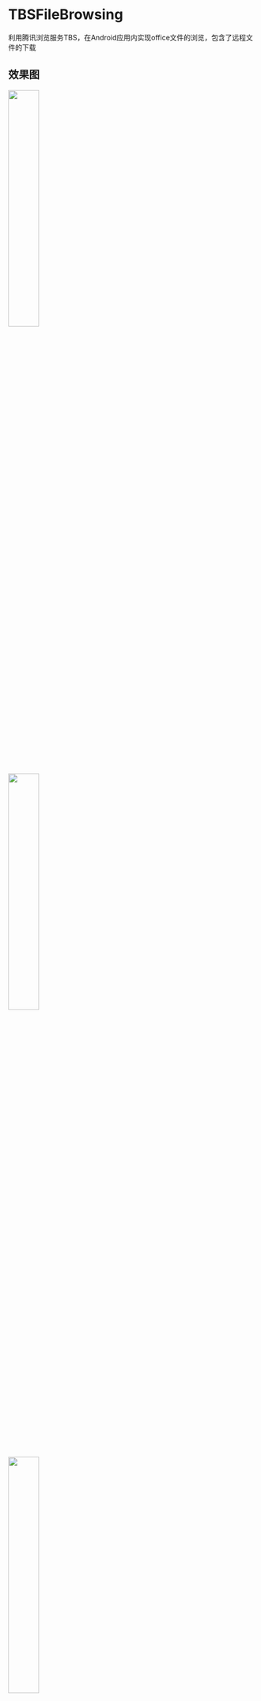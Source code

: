 # TBSFileBrowsing
利用腾讯浏览服务TBS，在Android应用内实现office文件的浏览，包含了远程文件的下载
## 效果图
<div>
<img src="https://github.com/yangxch/TBSFileBrowsing/raw/master/screenshot/download.jpg" width="35%" height="35%">
  <br><br>
<img src="https://github.com/yangxch/TBSFileBrowsing/raw/master/screenshot/load.jpg" width="35%" height="35%">
<br><br>
<img src="https://github.com/yangxch/TBSFileBrowsing/raw/master/screenshot/show.jpg" width="35%" height="35%">
</div>

***
更多技术干货，欢迎关注我的公众号：ChaoYoung
<br><img src="https://github.com/yangxch/TBSFileBrowsing/raw/master/screenshot/qrcode_chaoyoung.jpg" width="20%" height="20%">

